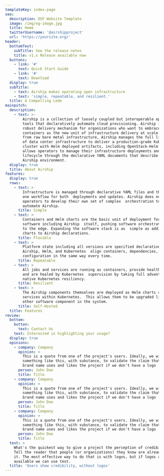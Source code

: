 ```yaml
---
templateKey: index-page
seo:
  description: OSF Website Template
  image: /img/og-image.jpg
  title: Home
  twitterUsername: '@airshipproject'
  url: 'https://yoursite.org/'
header:
  bottomText:
    subTitle: See the release notes
    title: v1.x Release available now
  buttons:
    - link: '#'
      text: Quick Start Guide
    - link: '#'
      text: Download
  display: true
  subTitle:
    - text: Airship makes operating open infrastructure
    - text: 'simple, repeatable, and resilient.'
  title: A Compelling Lede
mainpitch:
  description:
    - text: >-
        Airship is a collection of loosely coupled but interoperable open source
        tools that declaratively automate cloud provisioning. Airship is a
        robust delivery mechanism for organizations who want to embrace
        containers as the new unit of infrastructure delivery at scale. Starting
        from raw bare metal infrastructure, Airship manages the full lifecycle
        of data center infrastructure to deliver a production-grade Kubernetes
        cluster with Helm deployed artifacts, including OpenStack-Helm. Airship
        allows operators to manage their infrastructure deployments and
        lifecycle through the declarative YAML documents that describe an
        Airship environment.  
  display: true
  title: About Airship
features:
  display: true
  rows:
    - text: >
        Infrastructure is managed through declarative YAML files and there is
        one workflow for both  deployments and updates. Airship does not require
        operators to develop their own set of complex  orchestration tooling to
        automate Airship.
      title: Simple
    - text: >
        Containers and Helm charts are the basic unit of deployment for all
        software including Airship  itself, pushing software orchestration logic
        to the edge. Expanding the software stack is as  simple as adding new
        charts to Airship declarations.
      title: Flexible
    - text: >
        Platform state including all versions are specified declaratively, and
        Airship, Helm, and Kubernetes  align containers, dependencies, and
        configuration in the same way every time.
      title: Repeatable
    - text: >
        All jobs and services are running as containers, provide health status,
        and are healed by Kubernetes  supervision by taking full advantage of
        native Kubernetes resiliency.
      title: Resilient
    - text: >
        The Airship components themselves are deployed as Helm charts and run as
        services within Kubernetes.  This allows them to be upgraded like any
        other software component in the system.
      title: Self-Hosted
  title: Features
review:
  bottom:
    button:
      text: Contact Us
    text: Interested in highlighting your usage?
  display: true
  opinions:
    - company: Company
      opinion: >
        This is a quote from one of the project's users. Ideally, we will have
        something like this, with substance, to validate the claim that this
        brand name uses and likes the project if we don't have a logo
      person: John Doe
      title: Title
    - company: Company
      opinion: >
        This is a quote from one of the project's users. Ideally, we will have
        something like this, with substance, to validate the claim that this
        brand name uses and likes the project if we don't have a logo
      person: John Doe
      title: Title
    - company: Company
      opinion: >
        This is a quote from one of the project's users. Ideally, we will have
        something like this, with substance, to validate the claim that this
        brand name uses and likes the project if we don't have a logo        
      person: John Doe
      title: Title
  text: >
    What's the quickest way to give a project the perception of credibility?
    Tell the reader that people (or organizations) they know are already using
    it. The most effective way to do that is with logos, but if logos aren't
    available we can use text.
  title: 'Users show credibility, without logos'
---
```


